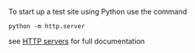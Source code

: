 To start up a test site using Python use the command

```
python -m http.server
```

see [HTTP servers](https://docs.python.org/3/library/http.server.html) for full documentation
